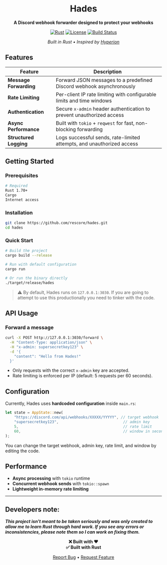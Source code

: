 

<div align="center">

# Hades

**A Discord webhook forwarder designed to protect your webhooks**

[![Rust](https://img.shields.io/badge/rust-1.70+-orange.svg)](https://www.rust-lang.org)
[![License](https://img.shields.io/badge/license-MIT-blue.svg)](LICENSE)
[![Build Status](https://img.shields.io/badge/build-v1.0.0-brightgreen.svg)](https://github.com/rescore/hades)

*Built in Rust • Inspired by [Hyperion](https://github.com/Rescore09/Hyperion/)*

</div>


## Features

| Feature                | Description                                                           |
| ---------------------- | --------------------------------------------------------------------- |
| **Message Forwarding** | Forward JSON messages to a predefined Discord webhook asynchronously  |
| **Rate Limiting**      | Per-client IP rate limiting with configurable limits and time windows |
| **Authentication**     | Secure `x-admin` header authentication to prevent unauthorized access |
| **Async Performance**  | Built with `tokio` + `reqwest` for fast, non-blocking forwarding      |
| **Structured Logging** | Logs successful sends, rate-limited attempts, and unauthorized access |

## Getting Started

### Prerequisites

```bash
# Required
Rust 1.70+
Cargo
Internet access
```

### Installation

```bash
git clone https://github.com/rescore/hades.git
cd hades
```

### Quick Start

```bash
# Build the project
cargo build --release

# Run with default configuration
cargo run

# Or run the binary directly
./target/release/hades
```

> ⚠️ By default, Hades runs on `127.0.0.1:3030`.
> If you are going to attempt to use this productionally you need to tinker with the code.

## API Usage

### Forward a message

```bash
curl -X POST http://127.0.0.1:3030/forward \
  -H "Content-Type: application/json" \
  -H "x-admin: supersecretkey123" \
  -d '{
    "content": "Hello from Hades!"
  }'
```

* Only requests with the correct `x-admin` key are accepted.
* Rate limiting is enforced per IP (default: 5 requests per 60 seconds).

## Configuration

Currently, Hades uses **hardcoded configuration** inside `main.rs`:

```rust
let state = AppState::new(
    "https://discord.com/api/webhooks/XXXXX/YYYYY", // target webhook
    "supersecretkey123",                             // admin key
    5,                                               // rate limit
    60,                                              // window in seconds
);
```

You can change the target webhook, admin key, rate limit, and window by editing the code.

## Performance

* **Async processing** with `tokio` runtime
* **Concurrent webhook sends** with `tokio::spawn`
* **Lightweight in-memory rate limiting**

---

## Developers note:
<b><i>This project isn't meant to be taken seriously and was only created to allow me to learn Rust through hard work. If you see any errors or inconsistencies, please note them so I can work on fixing them.</i></b>


<div align="center">
<B>❌ Built with ❤️</B><br>
<B>✅ Built with Rust</B>

[Report Bug](https://github.com/rescore/hades/issues) • [Request Feature](https://github.com/rescore/hades/issues)

</div>

